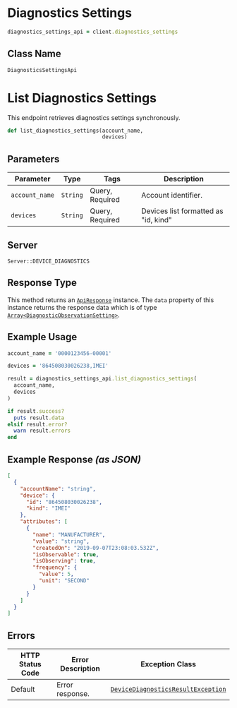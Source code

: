 # Diagnostics Settings

```ruby
diagnostics_settings_api = client.diagnostics_settings
```

## Class Name

`DiagnosticsSettingsApi`


# List Diagnostics Settings

This endpoint retrieves diagnostics settings synchronously.

```ruby
def list_diagnostics_settings(account_name,
                              devices)
```

## Parameters

| Parameter | Type | Tags | Description |
|  --- | --- | --- | --- |
| `account_name` | `String` | Query, Required | Account identifier. |
| `devices` | `String` | Query, Required | Devices list formatted as "id, kind" |

## Server

`Server::DEVICE_DIAGNOSTICS`

## Response Type

This method returns an [`ApiResponse`](../../doc/api-response.md) instance. The `data` property of this instance returns the response data which is of type [`Array<DiagnosticObservationSetting>`](../../doc/models/diagnostic-observation-setting.md).

## Example Usage

```ruby
account_name = '0000123456-00001'

devices = '864508030026238,IMEI'

result = diagnostics_settings_api.list_diagnostics_settings(
  account_name,
  devices
)

if result.success?
  puts result.data
elsif result.error?
  warn result.errors
end
```

## Example Response *(as JSON)*

```json
[
  {
    "accountName": "string",
    "device": {
      "id": "864508030026238",
      "kind": "IMEI"
    },
    "attributes": [
      {
        "name": "MANUFACTURER",
        "value": "string",
        "createdOn": "2019-09-07T23:08:03.532Z",
        "isObservable": true,
        "isObserving": true,
        "frequency": {
          "value": 5,
          "unit": "SECOND"
        }
      }
    ]
  }
]
```

## Errors

| HTTP Status Code | Error Description | Exception Class |
|  --- | --- | --- |
| Default | Error response. | [`DeviceDiagnosticsResultException`](../../doc/models/device-diagnostics-result-exception.md) |

